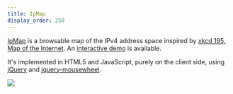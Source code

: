 ```yaml
---
title: IpMap
display_order: 250
---
```

[IpMap](https://github.com/jacquev6/IpMap/) is a browsable map of the IPv4 address space inspired by [xkcd 195, Map of the Internet](http://xkcd.com/195/).
An [interactive demo](http://jacquev6.github.io/IpMap/) is available.

It's implemented in HTML5 and JavaScript, purely on the client side, using [jQuery](http://jquery.com/) and [jquery-mousewheel](https://github.com/jquery/jquery-mousewheel).

<div class="text-center">
<img class="img-fluid" src="http://jacquev6.github.io/IpMap/logo.png">
</div>
